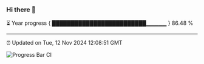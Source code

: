 ### Hi there 👋

⏳ Year progress { █████████████████████████▁▁▁▁▁ } 86.48 %

---

⏰ Updated on Tue, 12 Nov 2024 12:08:51 GMT

![Progress Bar CI](https://github.com/liununu/liununu/workflows/Progress%20Bar%20CI/badge.svg)

